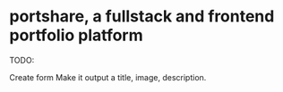 # portshare, a fullstack and frontend  portfolio platform

TODO:

Create form
Make it output a title, image, description.